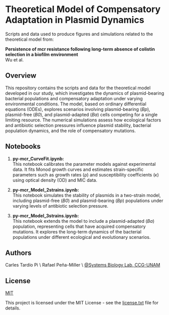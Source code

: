 # Theoretical Model of Compensatory Adaptation in Plasmid Dynamics

Scripts and data used to produce figures and simulations related to the theoretical model from:

**Persistence of mcr resistance following long-term absence of colistin selection in a biofilm environment**  
Wu et al.

## Overview

This repository contains the scripts and data for the theoretical model developed in our study, which investigates the dynamics of plasmid-bearing bacterial populations and compensatory adaptation under varying environmental conditions. The model, based on ordinary differential equations (ODEs), explores scenarios involving plasmid-bearing (*Bp*), plasmid-free (*B0*), and plasmid-adapted (*Ba*) cells competing for a single limiting resource. The numerical simulations assess how ecological factors and antibiotic selection pressures influence plasmid stability, bacterial population dynamics, and the role of compensatory mutations.

## Notebooks

1. **py-mcr_CurveFit.ipynb:**  
   This notebook calibrates the parameter models against experimental data. It fits Monod growth curves and estimates strain-specific parameters such as growth rates (ρ) and susceptibility coefficients (κ) using optical density (OD) and MIC data.

2. **py-mcr_Model_2strains.ipynb:**  
   This notebook simulates the stability of plasmids in a two-strain model, including plasmid-free (*B0*) and plasmid-bearing (*Bp*) populations under varying levels of antibiotic selection pressure.

3. **py-mcr_Model_3strains.ipynb:**  
   This notebook extends the model to include a plasmid-adapted (*Ba*) population, representing cells that have acquired compensatory mutations. It explores the long-term dynamics of the bacterial populations under different ecological and evolutionary scenarios.

## Authors
Carles Tardío Pi \\
Rafael Peña-Miller \\
[\@Systems Biology Lab, CCG-UNAM](https://github.com/ccg-esb-lab)

## License

[MIT](https://choosealicense.com/licenses/mit/)

This project is licensed under the MIT License - see the
[license.txt](/ccg-esb-lab/pBGT/blob/main/license.txt) file for details.
